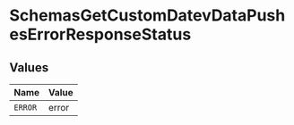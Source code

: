 # SchemasGetCustomDatevDataPushesErrorResponseStatus


## Values

| Name    | Value   |
| ------- | ------- |
| `ERROR` | error   |